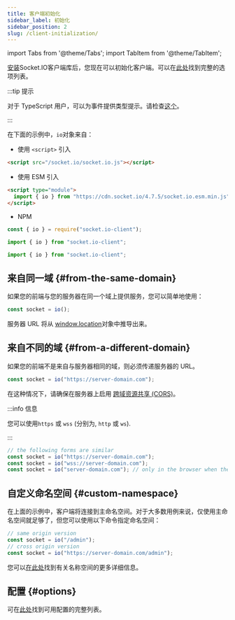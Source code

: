 ```yaml
---
title: 客户端初始化
sidebar_label: 初始化
sidebar_position: 2
slug: /client-initialization/
---
```


import Tabs from '@theme/Tabs';
import TabItem from '@theme/TabItem';

[安装](client-installation.md)Socket.IO客户端库后，您现在可以初始化客户端。可以在[此处](../../client-options.md)找到完整的选项列表。

:::tip 提示

对于 TypeScript 用户，可以为事件提供类型提示。请检查[这个](../01-Documentation/typescript.md)。

:::

在下面的示例中，`io`对象来自：

- 使用 `<script>` 引入

```html
<script src="/socket.io/socket.io.js"></script>
```

- 使用 ESM 引入

```html
<script type="module">
  import { io } from "https://cdn.socket.io/4.7.5/socket.io.esm.min.js";
</script>
```

- NPM

<Tabs groupId="lang">
  <TabItem value="cjs" label="CommonJS" default>

```js
const { io } = require("socket.io-client");
```

  </TabItem>
  <TabItem value="mjs" label="ES modules">

```js
import { io } from "socket.io-client";
```

  </TabItem>
  <TabItem value="ts" label="TypeScript">

```ts
import { io } from "socket.io-client";
```

  </TabItem>
</Tabs>

## 来自同一域 {#from-the-same-domain}

如果您的前端与您的服务器在同一个域上提供服务，您可以简单地使用：

```js
const socket = io();
```

服务器 URL 将从 [window.location](https://developer.mozilla.org/en-US/docs/Web/API/Window/location)对象中推导出来。

## 来自不同的域 {#from-a-different-domain}

如果您的前端不是来自与服务器相同的域，则必须传递服务器的 URL。

```js
const socket = io("https://server-domain.com");
```

在这种情况下，请确保在服务器上启用 [跨域资源共享 (CORS)](../02-Server/handling-cors.md)。

:::info 信息

您可以使用`https` 或 `wss` (分别为, `http` 或 `ws`).

:::

```js
// the following forms are similar
const socket = io("https://server-domain.com");
const socket = io("wss://server-domain.com");
const socket = io("server-domain.com"); // only in the browser when the page is served over https (will not work in Node.js)
```

## 自定义命名空间 {#custom-namespace}

在上面的示例中，客户端将连接到主命名空间。对于大多数用例来说，仅使用主命名空间就足够了，但您可以使用以下命令指定命名空间：

```js
// same origin version
const socket = io("/admin");
// cross origin version
const socket = io("https://server-domain.com/admin");
```

您可以[在此处](../06-Advanced/namespaces.md)找到有关名称空间的更多详细信息。

## 配置 {#options}

可在[此处](../../client-options.md)找到可用配置的完整列表。
